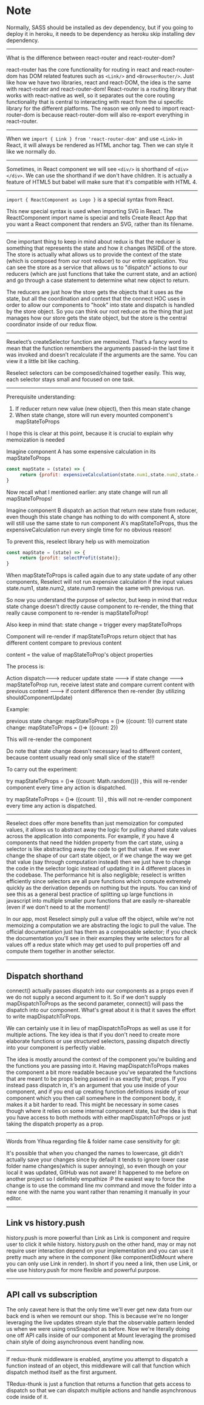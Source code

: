 # Note

Normally, SASS should be installed as dev dependency, but if you going to deploy it in heroku, it needs to be dependency as heroku skip installing dev dependency.

---

<!-- +++++++++++++++++++++++++++++++++++++++++++++++++++++++++++++ -->

What is the difference between react-router and react-router-dom?

react-router has the core functionality for routing in react and react-router-dom has DOM related features such as `<Link/>` and `<BrowserRouter/>`. Just like how we have two libraries, react and react-DOM, the idea is the same with react-router and react-router-dom! React-router is a routing library that works with react-native as well, so it separates out the core routing functionality that is central to interacting with react from the ui specific library for the different platforms. The reason we only need to import react-router-dom is because react-router-dom will also re-export everything in react-router.

---

<!-- +++++++++++++++++++++++++++++++++++++++++++++++++++++++++++++ -->

When we `import { Link } from 'react-router-dom'` and use `<Link>` in React, it will always be rendered as HTML anchor tag. Then we can style it like we normally do.

---

<!-- +++++++++++++++++++++++++++++++++++++++++++++++++++++++++++++ -->

Sometimes, in React component we will see `<div/>` is shorthand of `<div></div>`.
We can use the shorthand if we don't have children. It is actually a feature of HTML5 but babel will make sure that it's compatible with HTML 4.

---

<!-- +++++++++++++++++++++++++++++++++++++++++++++++++++++++++++++ -->

`import { ReactComponent as Logo }` is a special syntax from React.

This new special syntax is used when importing SVG in React. The ReactComponent import name is special and tells Create React App that you want a React component that renders an SVG, rather than its filename.

---

<!-- +++++++++++++++++++++++++++++++++++++++++++++++++++++++++++++ -->

One important thing to keep in mind about redux is that the reducer is something that represents the state and how it changes INSIDE of the store. The store is actually what allows us to provide the context of the state (which is composed from our root reducer) to our entire application. You can see the store as a service that allows us to "dispatch" actions to our reducers (which are just functions that take the current state, and an action) and go through a case statement to determine what new object to return.

The reducers are just how the store gets the objects that it uses as the state, but all the coordination and context that the connect HOC uses in order to allow our components to "hook" into state and dispatch is handled by the store object. So you can think our root reducer as the thing that just manages how our store gets the state object, but the store is the central coordinator inside of our redux flow.

---

<!-- +++++++++++++++++++++++++++++++++++++++++++++++++++++++++++++ -->

Reselect’s createSelector function are memoized. That’s a fancy word to mean that the function remembers the arguments passed-in the last time it was invoked and doesn’t recalculate if the arguments are the same. You can view it a little bit like caching.

Reselect selectors can be composed/chained together easily. This way, each selector stays small and focused on one task.

---

<!-- +++++++++++++++++++++++++++++++++++++++++++++++++++++++++++++ -->

Prerequisite understanding:

1. If reducer return new value (new object), then this mean state change
2. When state change, store will run every mounted component's mapStateToProps

I hope this is clear at this point, because it is crucial to explain why memoization is needed

Imagine component A has some expensive calculation in its mapStateToProps

```Javascript
const mapState = (state) => {
     return {profit: expensiveCalculation(state.num1,state.num2,state.num3)};
}
```

Now recall what I mentioned earlier: any state change will run all mapStateToProps!

Imagine component B dispatch an action that return new state from reducer, even though this state change has nothing to do with component A, store will still use the same state to run component A's mapStateToProps, thus the expensiveCalculation run every single time for no obvious reason!

To prevent this, reselect library help us with memoization

```Javascript
const mapState = (state) => {
     return {profit: selectProfit(state)};
}
```

When mapStateToProps is called again due to any state update of any other components, Reselect will not run expensive calculation if the input values state.num1, state.num2, state.num3 remain the same with previous run.

So now you understand the purpose of selector, but keep in mind that redux state change doesn't directly cause component to re-render, the thing that really cause component to re-render is mapStateToProp!

Also keep in mind that: state change = trigger every mapStateToProps

Component will re-render if mapStateToProps return object that has different content compare to previous content

content = the value of mapStateToProp's object properties

The process is:

Action dispatch---> reducer update state ---> if state change ---> mapStateToProp run, receive latest state and compare current content with previous content ---> if content difference then re-render (by utilizing shouldComponentUpdate)

Example:

previous state change: mapStateToProps = ()=> ({count: 1})
current state change: mapStateToProps = ()=> ({count: 2})

This will re-render the component

Do note that state change doesn't necessary lead to different content, because content usually read only small slice of the state!!!

To carry out the experiment:

try mapStateToProps = ()=> ({count: Math.random()}) , this will re-render component every time any action is dispatched.

try mapStateToProps = ()=> ({count: 1}) , this will not re-render component every time any action is dispatched.

---

<!-- +++++++++++++++++++++++++++++++++++++++++++++++++++++++++++++ -->

Reselect does offer more benefits than just memoization for computed values, it allows us to abstract away the logic for pulling shared state values across the application into components. For example, if you have 4 components that need the hidden property from the cart state, using a selector is like abstracting away the code to get that value. If we ever change the shape of our cart state object, or if we change the way we get that value (say through computation instead) then we just have to change the code in the selector logic instead of updating it in 4 different places in the codebase. The performance hit is also negligible; reselect is written efficiently since selectors are all pure functions which compute extremely quickly as the derivation depends on nothing but the inputs. You can kind of see this as a general best practice of splitting up large functions in javascript into multiple smaller pure functions that are easily re-shareable (even if we don't need to at the moment)!

In our app, most Reselect simply pull a value off the object, while we're not memoizing a computation we are abstracting the logic to pull the value. The official documentation just has them as a composable selector; if you check the documentation you'll see in their examples they write selectors for all values off a redux state which may get used to pull properties off and compute them together in another selector.

---

<!-- +++++++++++++++++++++++++++++++++++++++++++++++++++++++++++++ -->

## Dispatch shorthand

connect() actually passes dispatch into our components as a props even if we do not supply a second argument to it. So if we don't supply mapDispatchToProps as the second parameter, connect() will pass the dispatch into our component. What's great about it is that it saves the effort to write mapDispatchToProps.

We can certainly use it in lieu of mapDispatchToProps as well as use it for multiple actions. The key idea is that if you don't need to create more elaborate functions or use structured selectors, passing dispatch directly into your component is perfectly viable.

The idea is mostly around the context of the component you're building and the functions you are passing into it. Having mapDispatchToProps makes the component a bit more readable because you've separated the functions that are meant to be props being passed in as exactly that; props. If you instead pass dispatch in, it's an argument that you use inside of your component, and if you end up creating function definitions inside of your component which you then call somewhere in the component body, it makes it a bit harder to read. This might be necessary in some cases though where it relies on some internal component state, but the idea is that you have access to both methods with either mapDispatchToProps or just taking the dispatch property as a prop.

---

<!-- +++++++++++++++++++++++++++++++++++++++++++++++++++++++++++++ -->

Words from Yihua regarding file & folder name case sensitivity for git:

It's possible that when you changed the names to lowercase, git didn't actually save your changes since by default it tends to ignore lower case folder name changes(which is super annoying), so even though on your local it was updated, GitHub was not aware! It happened to me before on another project so I definitely empathize :P the easiest way to force the change is to use the command line mv command and move the folder into a new one with the name you want rather than renaming it manually in your editor.

---

<!-- +++++++++++++++++++++++++++++++++++++++++++++++++++++++++++++ -->

## Link vs history.push

history.push is more powerful than Link as Link is component and require user to click it while history. history.push on the other hand, may or may not require user interaction depend on your implementation and you can use it pretty much any where in the component (like componentDidMount where you can only use Link in render). In short if you need a link, then use Link, or else use history.push for more flexible and powerful purpose.

---

<!-- +++++++++++++++++++++++++++++++++++++++++++++++++++++++++++++ -->

## API call vs subscription

The only caveat here is that the only time we'll ever get new data from our back end is when we remount our shop. This is because we're no longer leveraging the live updates stream style that the observable pattern lended us when we were using onsSnapshot as before. Now we're literally doing one off API calls inside of our component at Mount leveraging the promised chain style of doing asynchronous event handling now.

---

<!-- +++++++++++++++++++++++++++++++++++++++++++++++++++++++++++++ -->

If redux-thunk middleware is enabled, anytime you attempt to dispatch a function instead of an object, this middleware will call that function which dispatch method itself as the first argument.

TRedux-thunk is just a function that returns a function that gets access to dispatch so that we can dispatch multiple actions and handle asynchronous code inside of it.
